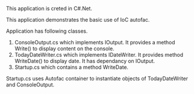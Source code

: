 This application is creted in C#.Net.

This application demonstrates the basic use of IoC autofac.

Application has following classes. 

1. ConsoleOutput.cs which implements IOutput. It provides a method Write() to display content on the console. 
2. TodayDateWriter.cs which implements IDateWriter. It provides method WriteDate() to display date. It has dependancy on IOutput. 
3. Startup.cs which contains a method WriteDate.

Startup.cs uses Autofac container to instantiate objects of TodayDateWriter and ConsoleOutput.